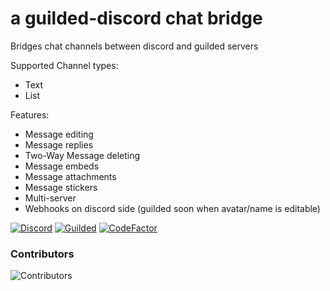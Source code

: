 # a guilded-discord chat bridge

Bridges chat channels between discord and guilded servers

Supported Channel types:
- Text
- List

Features:
- Message editing
- Message replies
- Two-Way Message deleting
- Message embeds
- Message attachments
- Message stickers
- Multi-server
- Webhooks on discord side (guilded soon when avatar/name is editable)

[![Discord](https://discord.com/api/guilds/811354612547190794/widget.png)](https://discord.gg/Bsefgbaedz)
[![Guilded](https://guilded.nico.engineer/shields/vanity/cactie?style=flat)](https://guilded.gg/cactie)
[![CodeFactor](https://www.codefactor.io/repository/github/saboooor/guilded-discord-bridge/badge)](https://www.codefactor.io/repository/github/saboooor/guilded-discord-bridge)

### Contributors
![Contributors](https://contrib.rocks/image?repo=saboooor/guilded-discord-bridge)
